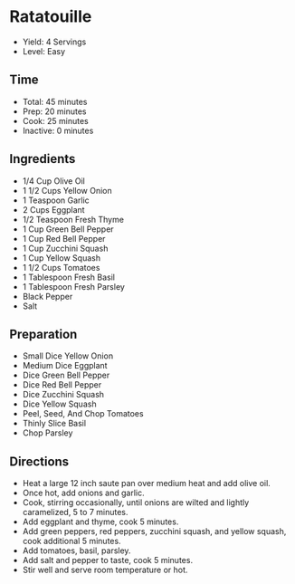 # Ratatouille

* Yield: 4 Servings
* Level: Easy

## Time

* Total: 45 minutes
* Prep: 20 minutes
* Cook: 25 minutes
* Inactive: 0 minutes

## Ingredients

* 1/4 Cup Olive Oil
* 1 1/2 Cups Yellow Onion
* 1 Teaspoon Garlic
* 2 Cups Eggplant
* 1/2 Teaspoon Fresh Thyme
* 1 Cup Green Bell Pepper
* 1 Cup Red Bell Pepper
* 1 Cup Zucchini Squash
* 1 Cup Yellow Squash
* 1 1/2 Cups Tomatoes
* 1 Tablespoon Fresh Basil
* 1 Tablespoon Fresh Parsley
* Black Pepper  
* Salt

## Preparation

* Small Dice Yellow Onion
* Medium Dice Eggplant
* Dice Green Bell Pepper
* Dice Red Bell Pepper
* Dice Zucchini Squash
* Dice Yellow Squash
* Peel, Seed, And Chop Tomatoes
* Thinly Slice Basil
* Chop Parsley

## Directions

* Heat a large 12 inch saute pan over medium heat and add olive oil.
* Once hot, add onions and garlic.
* Cook, stirring occasionally, until onions are wilted and lightly caramelized, 5 to 7 minutes.
* Add eggplant and thyme, cook 5 minutes.
* Add green peppers, red peppers, zucchini squash, and yellow squash, cook additional 5 minutes.
* Add tomatoes, basil, parsley.
* Add salt and pepper to taste, cook 5 minutes.
* Stir well and serve room temperature or hot.